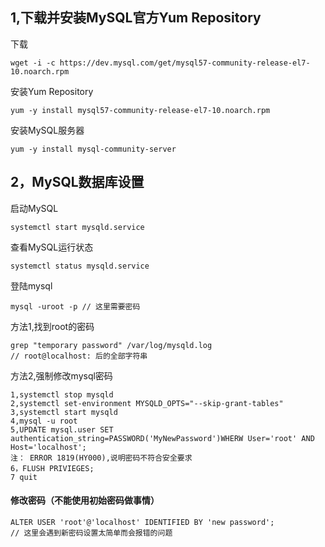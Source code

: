 ## 1,下载并安装MySQL官方Yum Repository
下载
~~~
wget -i -c https://dev.mysql.com/get/mysql57-community-release-el7-10.noarch.rpm
~~~
安装Yum Repository
~~~
yum -y install mysql57-community-release-el7-10.noarch.rpm
~~~
安装MySQL服务器
~~~
yum -y install mysql-community-server
~~~
## 2，MySQL数据库设置
启动MySQL
~~~
systemctl start mysqld.service
~~~
查看MySQL运行状态
~~~
systemctl status mysqld.service
~~~
登陆mysql
~~~
mysql -uroot -p // 这里需要密码
~~~
方法1,找到root的密码
~~~
grep "temporary password" /var/log/mysqld.log
// root@localhost: 后的全部字符串
~~~
方法2,强制修改mysql密码
~~~
1,systemctl stop mysqld
2,systemctl set-environment MYSQLD_OPTS="--skip-grant-tables"
3,systemctl start mysqld
4,mysql -u root
5,UPDATE mysql.user SET authentication_string=PASSWORD('MyNewPassword')WHERW User='root' AND Host='localhost';
注： ERROR 1819(HY000),说明密码不符合安全要求
6，FLUSH PRIVIEGES;
7 quit
~~~
#### 修改密码（不能使用初始密码做事情）
~~~
ALTER USER 'root'@'localhost' IDENTIFIED BY 'new password';
// 这里会遇到新密码设置太简单而会报错的问题
~~~
